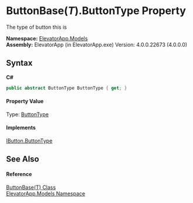# ButtonBase(*T*).ButtonType Property 
 

The type of button this is

**Namespace:**&nbsp;<a href="N_ElevatorApp_Models">ElevatorApp.Models</a><br />**Assembly:**&nbsp;ElevatorApp (in ElevatorApp.exe) Version: 4.0.0.22673 (4.0.0.0)

## Syntax

**C#**<br />
``` C#
public abstract ButtonType ButtonType { get; }
```


#### Property Value
Type: <a href="T_ElevatorApp_Models_Enums_ButtonType">ButtonType</a>

#### Implements
<a href="P_ElevatorApp_Models_Interfaces_IButton_ButtonType">IButton.ButtonType</a><br />

## See Also


#### Reference
<a href="T_ElevatorApp_Models_ButtonBase_1">ButtonBase(T) Class</a><br /><a href="N_ElevatorApp_Models">ElevatorApp.Models Namespace</a><br />